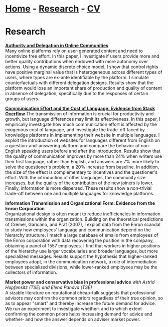 # [Home](./index.html)  -  [Research](./research.html)  -  [CV](./CVlatest.pdf)<!-- - [Bio](./bio.html)-->

# Research

**[Authority and Delegation in Online Communities](./JMP.pdf)**  
Many online platforms rely on user-generated content and need to incentivize free effort. In this paper, I investigate if users provide more and better quality contributions when endowed with more autonomy over actions. Using a dynamic discrete choice model, I show that control rights have positive marginal value that is heterogeneous across different types of users, where types are ex-ante identifiable by the platform. I simulate counterfactuals with different delegation designs. Results show that the platform would lose an important share of production and quality of content in absence of delegation, specifically due to the responses of certain groups of users.

**[Communication Effort and the Cost of Language: Evidence from Stack Overflow](./Communication_effort_and_the_cost_of_language_Bregolin,pdf)**
The transmission of information is crucial for productivity and growth, but language differences may limit its effectiveness. In this paper, I empirically investigate how much communication effort is affected by the exogenous cost of language, and investigate the trade-off faced by knowledge platforms in implementing their website in multiple languages. I exploit the introduction of websites for languages different from English on a question-and-answering platform and compare the behavior of non-English speaking users before and after the introduction. Results show that the quality of communication improves by more than 24\% when writers use their first language, rather than English, and answers are 7\% more likely to solve the questioner's problem, a 20\% increase from baseline. In addition, the size of the effect is complementary to incentives and the questioner's effort. With the introduction of other languages, the community size increases, but the quality of the contribution of the new joiners is lower. Finally, information is more dispersed. These results show a non-trivial trade-off between one and multiple languages for knowledge platforms.

**Information Transmission and Organizational Form: Evidence from the Enron Corporation**  
Organizational design is often meant to reduce inefficiencies in information transmissions within the organization. Building on the theoretical predictions of Crémer, Garicano, and Prat (2007), I exploit data from the Enron scandal to study how employees' language and communication depend on the hierarchy structure. I match a large database of emails from employees of the Enron corporation with data recovering the position in the company, obtaining a panel of 1557 employees. I find that workers in higher positions of the hierarchy use larger vocabularies and broader languages, but more specialized messages. Results support the hypothesis that higher-ranked employees adopt, in the communication network, a role of intermediation between specialized divisions, while lower-ranked employees may be the collectors of information.

**Market power and conservative bias in professional advice** *with Astrid Hopfensitz (TSE) and Elena Panova (TSE)*  
A sizable literature on reputational cheap-talk suggests that professional advisors may confirm the common priors regardless of their true opinion, so as to appear "smart" and thereby increase the future demand for advice. We run an experiment to investigate whether- and to which extent confirming the common priors helps increasing demand for advice and whether- and how the answer depends on adviser market power.

